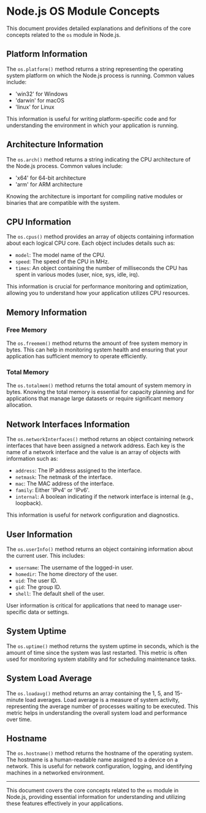 # Node.js OS Module Concepts

This document provides detailed explanations and definitions of the core
concepts related to the `os` module in Node.js.

## Platform Information

The `os.platform()` method returns a string representing the operating system
platform on which the Node.js process is running. Common values include:

- 'win32' for Windows
- 'darwin' for macOS
- 'linux' for Linux

This information is useful for writing platform-specific code and for
understanding the environment in which your application is running.

## Architecture Information

The `os.arch()` method returns a string indicating the CPU architecture of the
Node.js process. Common values include:

- 'x64' for 64-bit architecture
- 'arm' for ARM architecture

Knowing the architecture is important for compiling native modules or binaries
that are compatible with the system.

## CPU Information

The `os.cpus()` method provides an array of objects containing information about
each logical CPU core. Each object includes details such as:

- `model`: The model name of the CPU.
- `speed`: The speed of the CPU in MHz.
- `times`: An object containing the number of milliseconds the CPU has spent in
  various modes (user, nice, sys, idle, irq).

This information is crucial for performance monitoring and optimization,
allowing you to understand how your application utilizes CPU resources.

## Memory Information

### Free Memory

The `os.freemem()` method returns the amount of free system memory in bytes.
This can help in monitoring system health and ensuring that your application has
sufficient memory to operate efficiently.

### Total Memory

The `os.totalmem()` method returns the total amount of system memory in bytes.
Knowing the total memory is essential for capacity planning and for applications
that manage large datasets or require significant memory allocation.

## Network Interfaces Information

The `os.networkInterfaces()` method returns an object containing network
interfaces that have been assigned a network address. Each key is the name of a
network interface and the value is an array of objects with information such as:

- `address`: The IP address assigned to the interface.
- `netmask`: The netmask of the interface.
- `mac`: The MAC address of the interface.
- `family`: Either 'IPv4' or 'IPv6'.
- `internal`: A boolean indicating if the network interface is internal (e.g.,
  loopback).

This information is useful for network configuration and diagnostics.

## User Information

The `os.userInfo()` method returns an object containing information about the
current user. This includes:

- `username`: The username of the logged-in user.
- `homedir`: The home directory of the user.
- `uid`: The user ID.
- `gid`: The group ID.
- `shell`: The default shell of the user.

User information is critical for applications that need to manage user-specific
data or settings.

## System Uptime

The `os.uptime()` method returns the system uptime in seconds, which is the
amount of time since the system was last restarted. This metric is often used
for monitoring system stability and for scheduling maintenance tasks.

## System Load Average

The `os.loadavg()` method returns an array containing the 1, 5, and 15-minute
load averages. Load average is a measure of system activity, representing the
average number of processes waiting to be executed. This metric helps in
understanding the overall system load and performance over time.

## Hostname

The `os.hostname()` method returns the hostname of the operating system. The
hostname is a human-readable name assigned to a device on a network. This is
useful for network configuration, logging, and identifying machines in a
networked environment.

---

This document covers the core concepts related to the `os` module in Node.js,
providing essential information for understanding and utilizing these features
effectively in your applications.
